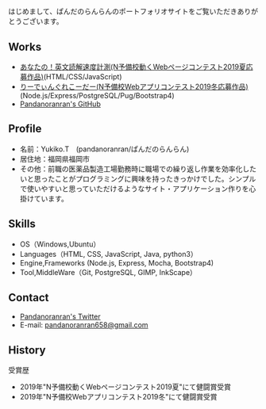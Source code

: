 # 
はじめまして、ぱんだのらんらんのポートフォリオサイトをご覧いただきありがとうございます。  

## Works
  - [あなたの！英文読解速度計測(N予備校動くWebページコンテスト2019夏応募作品)](https://pandanoranran.github.io/measurement/)(HTML/CSS/JavaScript)
  - [りーでぃんぐれこーだー(N予備校Webアプリコンテスト2019冬応募作品)](https://tranquil-beach-48884.herokuapp.com/)(Node.js/Express/PostgreSQL/Pug/Bootstrap4)
  - [Pandanoranran's GitHub](https://github.com/pandanoranran)


## Profile
- 名前：Yukiko.T　(pandanoranran/ぱんだのらんらん)
- 居住地：福岡県福岡市
- その他：前職の医薬品製造工場勤務時に職場での繰り返し作業を効率化したいと思ったことがプログラミングに興味を持ったきっかけでした。シンプルで使いやすいと思っていただけるようなサイト・アプリケーション作りを心掛けています。

## Skills
- OS（Windows,Ubuntu）
- Languages（HTML, CSS, JavaScript, Java, python3）
- Engine,Frameworks (Node.js, Express, Mocha, Bootstrap4)
- Tool,MiddleWare（Git, PostgreSQL, GIMP, InkScape）
  
## Contact
- [Pandanoranran's Twitter](https://twitter.com/pandanoranran)
- E-mail: pandanoranran658@gmail.com

## History
受賞歴  
- 2019年"N予備校動くWebページコンテスト2019夏"にて健闘賞受賞 
- 2019年"N予備校Webアプリコンテスト2019冬"にて健闘賞受賞 
